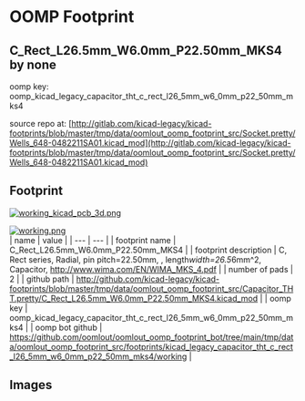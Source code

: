 # OOMP Footprint  
## C_Rect_L26.5mm_W6.0mm_P22.50mm_MKS4  by none  
  
oomp key: oomp_kicad_legacy_capacitor_tht_c_rect_l26_5mm_w6_0mm_p22_50mm_mks4  
  
source repo at: [http://gitlab.com/kicad-legacy/kicad-footprints/blob/master/tmp/data/oomlout_oomp_footprint_src/Socket.pretty/Wells_648-0482211SA01.kicad_mod](http://gitlab.com/kicad-legacy/kicad-footprints/blob/master/tmp/data/oomlout_oomp_footprint_src/Socket.pretty/Wells_648-0482211SA01.kicad_mod)  
## Footprint  
  
[![working_kicad_pcb_3d.png](working_kicad_pcb_3d_600.png)](working_kicad_pcb_3d.png)  
  
[![working.png](working_600.png)](working.png)  
| name | value | 
| --- | --- | 
| footprint name | C_Rect_L26.5mm_W6.0mm_P22.50mm_MKS4 | 
| footprint description | C, Rect series, Radial, pin pitch=22.50mm, , length*width=26.5*6mm^2, Capacitor, http://www.wima.com/EN/WIMA_MKS_4.pdf | 
| number of pads | 2 | 
| github path | http://github.com/kicad-legacy/kicad-footprints/blob/master/tmp/data/oomlout_oomp_footprint_src/Capacitor_THT.pretty/C_Rect_L26.5mm_W6.0mm_P22.50mm_MKS4.kicad_mod | 
| oomp key | oomp_kicad_legacy_capacitor_tht_c_rect_l26_5mm_w6_0mm_p22_50mm_mks4 | 
| oomp bot github | https://github.com/oomlout/oomlout_oomp_footprint_bot/tree/main/tmp/data/oomlout_oomp_footprint_src/footprints/kicad_legacy_capacitor_tht_c_rect_l26_5mm_w6_0mm_p22_50mm_mks4/working | 
## Images  
